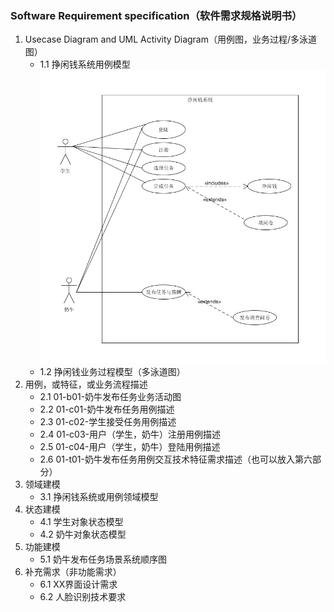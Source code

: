 ### Software Requirement specification（软件需求规格说明书）

1. Usecase Diagram and UML Activity Diagram（用例图，业务过程/多泳道图）
   - 1.1 挣闲钱系统用例模型
    ![](pics/SRS/usecase.png)
   - 1.2 挣闲钱业务过程模型（多泳道图）
2. 用例，或特征，或业务流程描述
   - 2.1 01-b01-奶牛发布任务业务活动图
   - 2.2 01-c01-奶牛发布任务用例描述
   - 2.3 01-c02-学生接受任务用例描述
   - 2.4 01-c03-用户（学生，奶牛）注册用例描述
   - 2.5 01-c04-用户（学生，奶牛）登陆用例描述
   - 2.6 01-t01-奶牛发布任务用例交互技术特征需求描述（也可以放入第六部分）
3. 领域建模
   - 3.1 挣闲钱系统或用例领域模型
4. 状态建模
   - 4.1 学生对象状态模型
   - 4.2 奶牛对象状态模型
5. 功能建模
   - 5.1 奶牛发布任务场景系统顺序图
6. 补充需求（非功能需求）
   - 6.1 XX界面设计需求
   - 6.2 人脸识别技术要求
